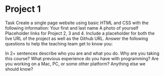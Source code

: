# Project 1

Task
  Create a single page website using basic HTML and CSS with the following information:
  Your first and last name
  A photo of yourself
  Placeholder links for Project 2, 3 and 4. Include a placeholder for both the live URL of the project as well as the Github URL.
  Answer the following questions to help the teaching team get to know you:

In 2+ sentences describe who you are and what you do.
  Why are you taking this course?
  What previous experience do you have with programming?
  Are you working on a Mac, PC, or some other platform?
  Anything else we should know?